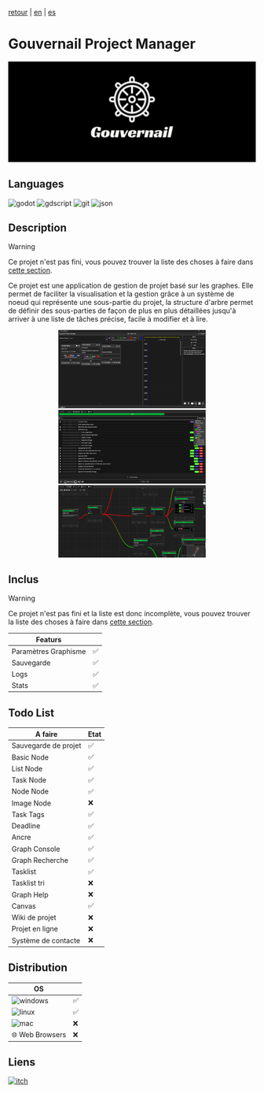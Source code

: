 [retour](/README.md) | [en](translation/en/gouvernail-project-manager.md) | [es](translation/es/gouvernail-project-manager.md)
  
# Gouvernail Project Manager

<p align="center">
  <img src="/image/gpm-logo.png" width="600" alt="GPM logo">
</p>

## Languages

<img alt="godot" src="https://img.shields.io/badge/Godot-478CBF?style=for-the-badge&logo=GodotEngine&logoColor=white"/> <img alt="gdscript" src="https://img.shields.io/badge/gdscript-02303A?style=for-the-badge"/> <img alt="git" src="https://img.shields.io/badge/GIT-E44C30?style=for-the-badge&logo=git&logoColor=white"/> <img alt="json" src="https://img.shields.io/badge/json-5E5C5C?style=for-the-badge&logo=json&logoColor=white"/>

## Description
> [!WARNING]
> Ce projet n'est pas fini, vous pouvez trouver la liste des choses à faire dans [cette section](#todo-list).

Ce projet est une application de gestion de projet basé sur les graphes. Elle permet de faciliter la visualisation et la gestion grâce à un système de noeud qui représente une sous-partie du projet, la structure d'arbre permet de définir des sous-parties de façon de plus en plus détaillées jusqu'à arriver à une liste de tâches précise, facile à modifier et à lire.
  
<p align="center">
  <img src="/image/gpm-main-page.png" width="300" alt=" GPM main page">
  <img src="/image/gpm-tl-page.png" width="300" alt=" GPM tasklist page">
  <img src="/image/gpm-graph-page.png" width="300" alt=" GPM graph page">
</p>
  

## Inclus
> [!WARNING]
> Ce projet n'est pas fini et la liste est donc incomplète, vous pouvez trouver la liste des choses à faire dans [cette section](#todo-list).
  
| Featurs | |
|---------------|---------------|
| Paramètres Graphisme | ✅ |
| Sauvegarde | ✅ |
| Logs | ✅ |
| Stats | ✅ |

## Todo List

| A faire | Etat |
|---------------|---------------|
| Sauvegarde de projet | ✅ |
| Basic Node | ✅ |
| List Node | ✅ |
| Task Node | ✅ |
| Node Node | ✅ |
| Image Node | ❌ |
| Task Tags | ✅ |
| Deadline | ✅ |
| Ancre | ✅ |
| Graph Console | ✅ |
| Graph Recherche | ✅ |
| Tasklist | ✅ |
| Tasklist tri | ❌ |
| Graph Help | ❌ |
| Canvas | ✅ |
| Wiki de projet | ❌ |
| Projet en ligne | ❌ |
| Système de contacte | ❌ |


## Distribution

| OS | |
|---------------|---------------|
| <img alt="windows" src="https://img.shields.io/badge/Windows-0078D6?style=for-the-badge&logo=windows&logoColor=white"/> | ✅ |
| <img alt="linux" src="https://img.shields.io/badge/Linux-FCC624?style=for-the-badge&logo=linux&logoColor=black"/> | ✅ |
| <img alt="mac" src="https://img.shields.io/badge/mac%20os-000000?style=for-the-badge&logo=apple&logoColor=white"/> | ❌ |
| 🌐 Web Browsers | ❌ |


## Liens

<a target="_blank" href="https://tomyo.itch.io/gpm">
      <img alt="itch" src="https://img.shields.io/badge/Itch.io-FA5C5C?style=for-the-badge&logo=itchdotio&logoColor=white">
</a>
